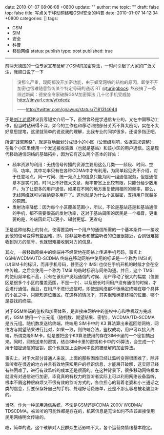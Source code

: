 date: 2010-01-07 08:08:08 +0800
update: ""
author: me
topic: ""
draft: false
top: false
title: 写点关于移动网络和GSM安全的科普
date: 2010-01-07 14:12:34 +0800
categories: []
tags:
- GSM
- SIM
- 安全
- 科普
- 移动网络
status: publish
type: post
published: true
---
<p>前两天德国的一位专家宣布破解了GSM的加密算法，一时间引起了大家的广泛关注，我顺口说了一下</p>

<blockquote><p>没那么严重，现网都没开加密功能，由于蜂窝网络的结构的原因，即使不开加密也很难随意监听某个特定号码的通话 RT @<a href="http://twitter.com/turingbook">turingbook</a>: 熬夜搞了一条综述新闻：德安全专家破解GSM加密算法 几十亿手机受威胁 <a href="http://tinyurl.com/yfxdedz">http://tinyurl.com/yfxdedz</a></p>

<p>——<a title="http://twitter.com/gnawux/status/7181314644" href="http://twitter.com/gnawux/status/7181314644">http://twitter.com/gnawux/status/7181314644</a></p>

</blockquote>

<p>于是<a href="http://twitter.com/turingbook">刘江老师</a>建议我写短文介绍一下，虽然曾经是学通信专业的，又在中国移动工作，但当时钻研得不深，如今的工作也和移动网络部分关系不算太密切，实在不太好意思提笔，这里就简单的说说我的理解，比我专业的同学很多，还请多指正吧。</p>

<p>所谓“蜂窝网络”，就是将地面划分成很小的小区（公里级别吧，依据需求调整），在每个小区里使用一个发送接收装置（也就是基站）和该小区的用户通信。这是现代移动通信网络的基础拓扑，因为它有这么两个基本的好处：</p>

<ul>

<li>频率资源的利用：无线信号传播的资源主要用这么几类——频段、时间、空间、功率。其中功率只有在各种CDMA中才有利用，为简单起见先不介绍，对于任意地点，同一时间、统一频点上的信息只能为同一组通信服务，但是通信基本是实时的，时间上不好做大文章，频率带宽上比较有限，只能分给少数用户。为了让更多的用户通信，如果在不同的地方重复使用相同的频率，那么，无线网络就可以容纳更多用户了。这也就是为什么小区越密，支持用户就越多的原因。</li>

<li>发射功率降低：因为每个小区覆盖范围小，所以，不论是基站还是和基站通信的手机，都不需要很高的发射功率，这对于基站周围的居民是一个福音，更重要的是，终端因此可以更小、辐射更低、更省电</li>

</ul>

<p>正是这种结构上的特点，使得要监听一个用户的通信所需的一个基本条件——接收到他的信号变得有些困难，即，除非监听者和被监听者的位置很接近，否则很难接收到对方的信号，也就很难接收到对方的信息。</p>

<p>其次，一般移动网络中的终端并不经常地在网络上传递手机号码，事实上 GSM/WCDMA/TD-SCDMA 终端在移动网络中使用的标识是一个称为 IMSI 的(U)SIM卡的标识，而非手机号码，甚至这个 IMSI 也仅在手机开机的时候才会在空中传输，之后会使用一个称为 TMSI 的临时标识与网络沟通。并且，这个 TMSI 的使用频率也不高，只有在该用户发起通信的时候、用户移动了很大的幅度（位置区是很多个小区的覆盖范围，不是一个）、以及很长时间用户没有通信的时候，才会进行通信。而且，在用户不进行通信时，即使是网络都不很确定终端在哪个具体的小区之中，只能知道位置区。在这样的情况下，其实很难确定终端的位置、哪个是要找的终端。</p>

<p>对于GSM终端的鉴权和加密体系，是直接由网络中的鉴权中心和手机双方完成的，GSM 使用一个三元组（随机数、期望结果、密钥），WCDMA/TD-SCDMA 是五元组。随机数发送给终端，终端用 SIM卡中的 K3 算法算出来返回给网络，网络方与期望结果进行比对，如果一致，则终端合法，鉴权成功，用户可以接入终端，所谓克隆SIM卡，就是要把这个K3算法使用的存在SIM卡里的一个密钥搞出来。同时，网络送来的密钥，结合SIM卡里的密钥和卡中的K5算法，会生成一个用于加密通信的密钥，这个也就是上面新闻中说的被破解的加密算法。</p>

<p>事实上，对于大部分普通人来说，上面的那些困难已经让监听变得很困难了，除非监听者在很近的地方并且有效地获知用户的标识信息，才能展开破解，这实际已经有些困难了，进行有效监听的成本还是很高的。在这种背景下，很多移动网络根本就没有对通信进行加密，毕竟真的有权力的监听者实际上可以利用网络设备监听，根本不屑这种很麻烦又不很有效的监听方式的，各位担心的背着老婆和小三通话之类的信息，只要保存好自己的手机、处理好话费账单，还是不那么容易被老婆监听的。</p>

<p>当然，作为一种民用通信系统，不论是GSM还是CDMA 2000/ WCDMA/ TDSCDMA，被监听的可能性都是存在的，机密信息是无论如何不应该直接使用民用网络明文传输的。</p>

<p>嗯，简单的说，这个破解对人民群众生活影响不大，各个运营商情绪基本稳定。</p>
